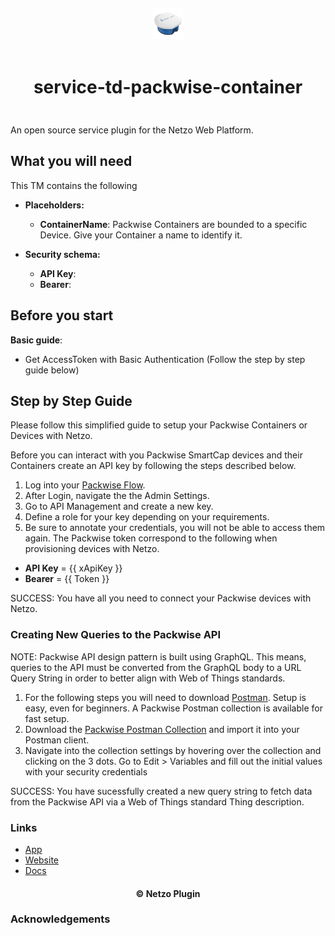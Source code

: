 <div align="center">
  <a href="https://netzo.io" target="_blank" >
    <img height="50" src="https://raw.githubusercontent.com/netzoio/netzo/main/plugins/services/service-td-packwise-container/src/assets/icon.png" style="margin: 12px 0px" />
  </a>

  <h1 style="padding: 6px 0px 24px 0px">service-td-packwise-container</h1>
</div>

An open source service plugin for the Netzo Web Platform.

## What you will need

This TM contains the following

- **Placeholders:**

  - **ContainerName**: Packwise Containers are bounded to a specific Device. Give your Container a name to identify it.

- **Security schema:**

  - **API Key**:
  - **Bearer**:

## Before you start

**Basic guide**:

- Get AccessToken with Basic Authentication (Follow the step by step guide below)

## Step by Step Guide

Please follow this simplified guide to setup your Packwise Containers or Devices with Netzo.

Before you can interact with you Packwise SmartCap devices and their Containers create an API key by following the steps described below.

1. Log into your [Packwise Flow](https://packwiseflow.de/).
2. After Login, navigate the the Admin Settings.
3. Go to API Management and create a new key.
4. Define a role for your key depending on your requirements.
5. Be sure to annotate your credentials, you will not be able to access them again. The Packwise token correspond to the following when provisioning devices with Netzo.

- **API Key** = {{ xApiKey }}
- **Bearer** = {{ Token }}

SUCCESS: You have all you need to connect your Packwise devices with Netzo.

### Creating New Queries to the Packwise API

NOTE: Packwise API design pattern is built using GraphQL. This means, queries to the API must be converted from the GraphQL body to a URL Query String in order to better align with Web of Things standards.

1. For the following steps you will need to download [Postman](https://www.postman.com/). Setup is easy, even for beginners. A Packwise Postman collection is available for fast setup.
2. Download the [Packwise Postman Collection](plugins/services/service-td-packwise-container/packwise-postmann-collection.json) and import it into your Postman client.
3. Navigate into the collection settings by hovering over the collection and clicking on the 3 dots. Go to Edit > Variables and fill out the initial values with your security credentials

SUCCESS: You have sucessfully created a new query string to fetch data from the Packwise API via a Web of Things standard Thing description.

### Links

- [App](https://app.netzo.io)
- [Website](https://netzo.io)
- [Docs](https://docs.netzo.io)

<div align="center">
  <h4>© Netzo Plugin</h4>
</div>

### Acknowledgements
